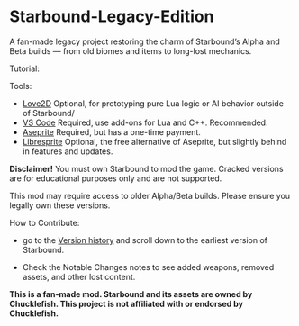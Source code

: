 # Starbound-Legacy-Edition
A fan-made legacy project restoring the charm of Starbound’s Alpha and Beta builds — from old biomes and items to long-lost mechanics.


Tutorial:

Tools:

- [Love2D](https://love2d.org/wiki/Main_Page) Optional, for prototyping pure Lua logic or AI behavior outside of Starbound/
- [VS Code](https://code.visualstudio.com/) Required, use add-ons for Lua and C++. Recommended.
- [Aseprite](https://www.aseprite.org/) Required, but has a one-time payment.
- [Libresprite](https://libresprite.github.io/#!/) Optional, the free alternative of Aseprite, but slightly behind in features and updates.

**Disclaimer!**
You must own Starbound to mod the game. Cracked versions are for educational purposes only and are not supported.

This mod may require access to older Alpha/Beta builds. Please ensure you legally own these versions.


How to Contribute:

- go to the [Version history](https://starbounder.org/Version_history) and scroll down to the earliest version of Starbound.

- Check the Notable Changes notes to see added weapons, removed assets, and other lost content.


**This is a fan-made mod. Starbound and its assets are owned by Chucklefish. This project is not affiliated with or endorsed by Chucklefish.**
